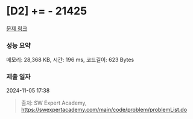 # [D2] += - 21425 

[문제 링크](https://swexpertacademy.com/main/code/problem/problemDetail.do?contestProbId=AZD8K_UayDoDFAVs) 

### 성능 요약

메모리: 28,368 KB, 시간: 196 ms, 코드길이: 623 Bytes

### 제출 일자

2024-11-05 17:38



> 출처: SW Expert Academy, https://swexpertacademy.com/main/code/problem/problemList.do